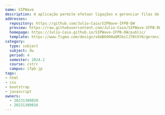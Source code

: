 ```yaml
---
name: SIPWave
description: A aplicação permite efetuar ligações e gerenciar filas de chamadas, através de uma interface web, utilizando como base o protocolo SIP.
addresses:
  repository: https://github.com/Julio-Caio/SIPWave-IFPB-DW
  preview: https://raw.githubusercontent.com/Julio-Caio/SIPWave-IFPB-DW/refs/heads/main/preview/image-project.png
  homepage: https://Julio-Caio.github.io/SIPWave-IFPB-DW/public/
  template: https://www.figma.com/design/s6mB69OHaQMJbiCJ7BtXY0/gerenciador-de-chamadas-SIP?node-id=0-1&t=UQ0zS4m3vnrI38rY-1
category:
  type: subject
  subject: dw
  period: 4
  semester: 2024.2
  course: cstrc
  campus: ifpb-jp
tags:
- html
- css
- bootstrap
- javascript
owners:
  - 20231380028
  - 20231380016
---
```

